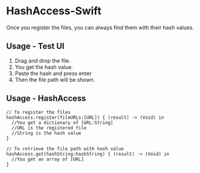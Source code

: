 # HashAccess-Swift
Once you register the files, you can always find them with their hash values.


## Usage - Test UI
1. Drag and drop the file.
2. You get the hash value.
3. Paste the hash and press enter 
4. Then the file path will be shown.

## Usage - HashAccess
```
// To register the files
hashAccess.register(fileURLs:[URL]) { (result) -> (Void) in
  //You get a dictionary of [URL:String]
  //URL is the registered file
  //String is the hash value
}

// To retrieve the file path with hash value
hashAccess.get(hashString:hashString) { (result) -> (Void) in
  //You get an array of [URL]
}
```

